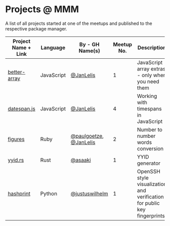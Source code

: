 # Projects @ MMM

A list of all projects started at one of the meetups and published to the respective package manager.

Project Name + Link  | Language      | By - GH Name(s) | Meetup No. | Description
-------------------- | ------------- | --------------- | -----------|-----------------|
[better-array](https://github.com/janlelis/better-array) | JavaScript | [@JanLelis](https://github.com/janlelis) | 1 | JavaScript array extras - only when you need them
[datespan.js](https://github.com/janlelis/datespan.js) | JavaScript | [@JanLelis](https://github.com/janlelis) | 4 | Working with timespans in JavaScript
[figures](https://github.com/paulgoetze/figures) | Ruby | [@paulgoetze](https://github.com/paulgoetze), [@JanLelis](https://github.com/janlelis) | 2 | Number to number words conversion
[yyid.rs](https://github.com/asaaki/yyid.rs) | Rust | [@asaaki](https://github.com/asaaki) | 1 | YYID generator
[hashprint](https://github.com/justuswilhelm/hashprint) | Python | [@justuswilhelm](https://github.com/justuswilhelm)| 1 | OpenSSH style visualization and verification for public key fingerprints
